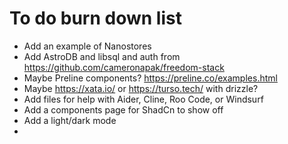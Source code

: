 # To do burn down list

- Add an example of Nanostores
- Add AstroDB and libsql and auth from https://github.com/cameronapak/freedom-stack
- Maybe Preline components? https://preline.co/examples.html
- Maybe https://xata.io/ or https://turso.tech/ with drizzle?
- Add files for help with Aider, Cline, Roo Code, or Windsurf
- Add a components page for ShadCn to show off
- Add a light/dark mode
-
